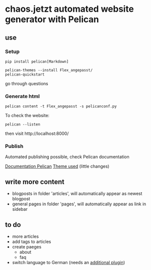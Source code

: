 # chaos.jetzt automated website generator with Pelican
## use
### Setup
```
pip install pelican[Markdown]

pelican-themes --install Flex_angepasst/
pelican-quickstart
```
go through questions


### Generate html
```
pelican content -t Flex_angepasst -s pelicanconf.py
```


To check the website:
```
pelican --listen
```
then visit http://localhost:8000/

### Publish

Automated publishing possible, check Pelican documentation


[Documentation Pelican](https://docs.getpelican.com/en/stable/index.html)
[Theme used](https://github.com/alexandrevicenzi/Flex) (little changes)


## write more content

- blogposts in folder 'articles', will automatically appear as newest blogpost
- general pages in folder 'pages', will automatically appear as link in sidebar

## to do
- more articles
- add tags to articles
- create paeges
  - about
  - faq
- switch language to German (needs an [additional plugin](https://github.com/getpelican/pelican-plugins/))
